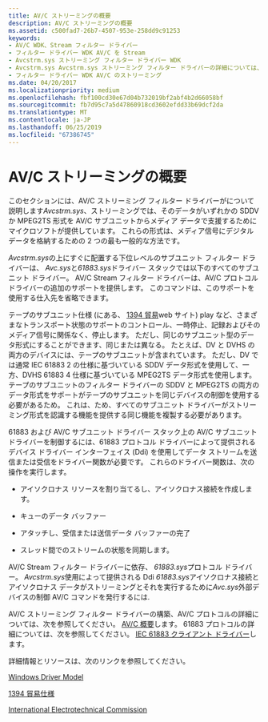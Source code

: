 ```yaml
---
title: AV/C ストリーミングの概要
description: AV/C ストリーミングの概要
ms.assetid: c500fad7-26b7-4507-953e-258dd9c91253
keywords:
- AV/C WDK、Stream フィルター ドライバー
- フィルター ドライバー WDK AV/C を Stream
- Avcstrm.sys ストリーミング フィルター ドライバー WDK
- Avcstrm.sys Avcstrm.sys ストリーミング フィルター ドライバーの詳細については、フィルター ドライバー WDK、ストリーミング
- フィルター ドライバー WDK AV/C のストリーミング
ms.date: 04/20/2017
ms.localizationpriority: medium
ms.openlocfilehash: fbf100cd30e67d04b732019bf2abf4b2d66058bf
ms.sourcegitcommit: fb7d95c7a5d47860918cd3602efdd33b69dcf2da
ms.translationtype: MT
ms.contentlocale: ja-JP
ms.lasthandoff: 06/25/2019
ms.locfileid: "67386745"
---
```

# <a name="avc-streaming-overview"></a>AV/C ストリーミングの概要

このセクションには、AV/C ストリーミング フィルター ドライバーがについて説明します*Avcstrm.sys*、ストリーミングでは、そのデータがいずれかの SDDV か MPEG2TS 形式を AV/C サブユニットからメディア データで支援するためにマイクロソフトが提供しています。 これらの形式は、メディア信号にデジタル データを格納するための 2 つの最も一般的な方法です。

*Avcstrm.sys*の上にすぐに配置する下位レベルのサブユニット フィルター ドライバーは、 *Avc.sys*と*61883.sys*ドライバー スタックでは以下のすべてのサブユニット ドライバー。 AV/C Stream フィルター ドライバーは、AV/C プロトコル ドライバーの追加のサポートを提供します。 このコマンドは、このサポートを使用する仕入先を省略できます。

テープのサブユニット仕様 (にある、 [1394 貿易](https://go.microsoft.com/fwlink/p/?LinkId=518448)web サイト) play など、さまざまなトランスポート状態のサポートのコントロール、一時停止、記録およびそのメディア信号に関係なく、停止します。 ただし、同じのサブユニット型のデータ形式にすることができます、同じまたは異なる。 たとえば、DV と DVHS の両方のデバイスには、テープのサブユニットが含まれています。 ただし、DV では通常 IEC 61883 2 の仕様に基づいている SDDV データ形式を使用して、一方、DVHS 61883 4 仕様に基づいている MPEG2TS データ形式を使用します。 テープのサブユニットのフィルター ドライバーの SDDV と MPEG2TS の両方のデータ形式をサポートがテープのサブユニットを同じデバイスの制御を使用する必要があるため。 これは、ため、すべてのサブユニット ドライバーがストリーミング形式を認識する機能を提供する同じ機能を複製する必要があります。

61883 および AV/C サブユニット ドライバー スタック上の AV/C サブユニット ドライバーを制御するには、61883 プロトコル ドライバーによって提供されるデバイス ドライバー インターフェイス (Ddi) を使用してデータ ストリームを送信または受信をドライバー関数が必要です。 これらのドライバー関数は、次の操作を実行します。

- アイソクロナス リソースを割り当てるし、アイソクロナス接続を作成します。

- キューのデータ バッファー

- アタッチし、受信または送信データ バッファーの完了

- スレッド間でのストリームの状態を同期します。

AV/C Stream フィルター ドライバーに依存、 *61883.sys*プロトコル ドライバー。 *Avcstrm.sys*使用によって提供される Ddi *61883.sys*アイソクロナス接続とアイソクロナス データがストリーミングとそれを実行するために*Avc.sys*外部デバイスの制御 AV/C コマンドを発行するには.

AV/C ストリーミング フィルター ドライバーの構築、AV/C プロトコルの詳細については、次を参照してください。 [AV/C 概要](av-c-overview.md)します。 61883 プロトコルの詳細については、次を参照してください。 [IEC 61883 クライアント ドライバー](https://docs.microsoft.com/windows-hardware/drivers/ieee/iec-61883-client-drivers)します。

詳細情報とリソースは、次のリンクを参照してください。

[Windows Driver Model](https://docs.microsoft.com/windows-hardware/drivers/kernel/windows-driver-model)

[1394 貿易仕様](https://go.microsoft.com/fwlink/p/?linkid=518448)

[International Electrotechnical Commission](https://go.microsoft.com/fwlink/p/?linkid=8732)
